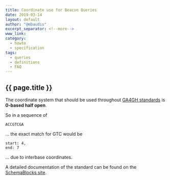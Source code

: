 ```yaml
---
title: Coordinate use for Beacon Queries
date: 2019-03-14
layout: default
author: "@mbaudis"
excerpt_separator: <!--more-->
www_link: 
category:
  - howto
  - specification
tags:
  - queries
  - definitions
  - FAQ
---
```


## {{ page.title }}

The coordinate system that should be used throughout [GA4GH standards](https://schemablocks.org/categories/formats.html) is __0-based half open__.

<!--more-->

So in a sequence of

```
ACCGTCGA
```
... the exact match for GTC would be

```
start: 4,
end: 7
```
... due to interbase coordinates.

A detailed documentation of the standard can be found on the [SchemaBlocks site](https://schemablocks.org/categories/formats/genome-coordinates.html).

